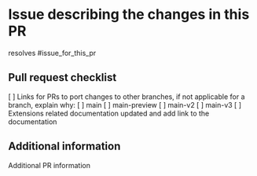 <!-- Please provide all the information below.  -->

# Issue describing the changes in this PR

resolves #issue_for_this_pr

## Pull request checklist

[ ] Links for PRs to port changes to other branches, if not applicable for a branch, explain why:
    [ ] main
    [ ] main-preview
    [ ] main-v2
    [ ] main-v3
[ ] Extensions related documentation updated and add link to the documentation

## Additional information

Additional PR information
